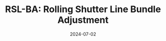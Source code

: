 ---
title: "RSL-BA: Rolling Shutter Line Bundle Adjustment"
collection: publications
permalink: /publication/2024-RSL-BA
date: 2024-07-02
venue: "ECCV"
authors: " Yongcong Zheng∗ , <b>Bangyan Liao∗</b> , Yifei Xue, Chen Lu, Peidong Liu, Yizhen Lao"
url: 
project: 
bibtex: 
arxiv: 
openpdf: 
supp: 
teaser: images/2024_RSL_BA.png
videoresults: 
videotalk: 
poster: 
code: 
---